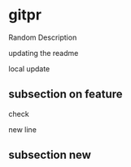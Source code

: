 # gitpr

Random Description

updating the readme

local update

## subsection on feature

check 

new line

## subsection new